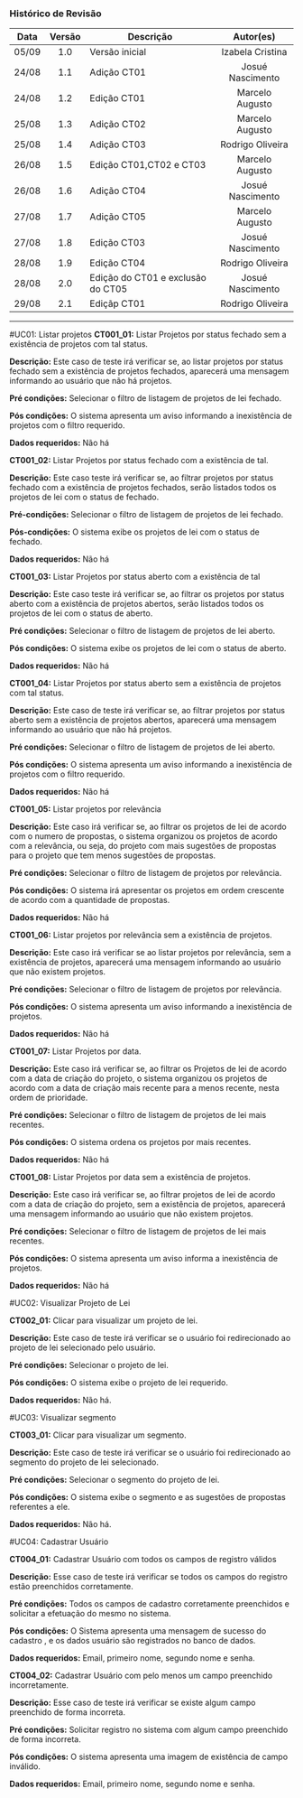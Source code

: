 ### Histórico de Revisão

| Data | Versão | Descrição | Autor(es) |
| :---: | :---: | --- | :---: |
| 05/09 | 1.0 |Versão inicial | Izabela Cristina |
| 24/08 | 1.1 | Adição CT01 | Josué Nascimento |
| 24/08 | 1.2 | Edição CT01 | Marcelo Augusto |
| 25/08 | 1.3 | Adição CT02 | Marcelo Augusto |
| 25/08 | 1.4 | Adição CT03 | Rodrigo Oliveira |
| 26/08 | 1.5 | Edição CT01,CT02 e CT03 | Marcelo Augusto |
| 26/08 | 1.6 | Adição CT04 | Josué Nascimento |
| 27/08 | 1.7 | Adição CT05 | Marcelo Augusto |
| 27/08 | 1.8 | Edição CT03 | Josué Nascimento |
| 28/08 | 1.9 | Edição CT04 | Rodrigo Oliveira |
| 28/08 | 2.0 | Edição do CT01 e exclusão do CT05 | Josué Nascimento |
| 29/08 | 2.1 | Ediçãp CT01 | Rodrigo Oliveira |
***

#UC01: Listar projetos
<b>CT001_01:</b> Listar Projetos por status fechado sem a existência de projetos com tal status.

 <b>Descrição:</b> Este caso de teste irá verificar se, ao listar projetos por status fechado sem a existência de projetos fechados, aparecerá uma mensagem informando ao usuário que não há projetos.

 <b>Pré condições:</b> Selecionar o filtro de listagem de projetos de lei fechado.

<b>Pós condições:</b> O sistema apresenta um aviso informando a inexistência de projetos com o filtro requerido.

<b>Dados requeridos:</b> Não há

<b>CT001_02:</b> Listar Projetos por status fechado com a existência de tal.

<b>Descrição:</b> Este caso teste irá verificar se, ao filtrar projetos por status fechado com a existência de projetos fechados, serão listados todos os projetos de lei com o status de fechado.

<b>Pré-condições:</b> Selecionar o filtro de listagem  de projetos de lei fechado.

<b>Pós-condições:</b>  O sistema exibe os projetos de lei com o status de fechado.

<b>Dados requeridos:</b> Não há

<b>CT001_03:</b> Listar  Projetos por status aberto com a existência de tal

 <b>Descrição:</b> Este caso teste irá verificar se, ao filtrar os projetos por status aberto com a existência de projetos abertos, serão listados todos os projetos de lei com o status de aberto.

<b>Pré condições:</b> Selecionar o filtro de listagem de projetos de lei aberto.

<b>Pós condições:</b>  O sistema exibe os projetos de lei com o status de aberto.

<b>Dados requeridos:</b> Não há

<b>CT001_04:</b> Listar Projetos por status aberto sem a existência de projetos com tal status.

<b>Descrição:</b>  Este caso de teste irá verificar se, ao filtrar projetos por status aberto sem a existência de projetos abertos, aparecerá uma mensagem informando ao usuário que não há projetos.

<b>Pré condições:</b> Selecionar o filtro de listagem de projetos de lei aberto.

<b>Pós condições:</b> O sistema apresenta um aviso informando a inexistência de projetos com o filtro requerido.

<b>Dados requeridos:</b> Não há

<b>CT001_05:</b> Listar projetos por relevância

<b>Descrição:</b> Este caso irá verificar se, ao filtrar os projetos de lei de acordo com o numero de propostas, o sistema organizou os projetos de acordo com a relevância, ou seja, do projeto com mais sugestões de propostas para o projeto que tem menos sugestões de propostas.

<b>Pré condições:</b> Selecionar o filtro de listagem de projetos por relevância.

<b>Pós condições:</b> O sistema irá apresentar os projetos em ordem crescente de acordo com a quantidade de propostas.

<b>Dados requeridos:</b> Não há

<b>CT001_06:</b> Listar projetos por relevância sem a existência de projetos.

<b>Descrição:</b> Este caso irá verificar se ao listar projetos por relevância, sem a existência de projetos, aparecerá uma mensagem informando ao usuário que não existem projetos.

<b>Pré condições:</b> Selecionar o filtro de listagem de projetos por relevância.

<b>Pós condições:</b> O sistema apresenta um aviso informando a inexistência de projetos.

<b>Dados requeridos:</b> Não há

<b>CT001_07:</b> Listar Projetos por data.

<b>Descrição:</b> Este caso irá verificar se, ao filtrar os Projetos de lei de acordo com a data de criação do projeto, o sistema organizou os projetos de acordo com a data de criação mais recente para a menos recente, nesta ordem de prioridade.

<b>Pré condições:</b> Selecionar o filtro de listagem de projetos de lei mais recentes.

<b>Pós condições:</b>  O sistema ordena os projetos por mais recentes.

<b>Dados requeridos:</b> Não há

<b>CT001_08:</b> Listar Projetos por data sem a existência de projetos.

<b>Descrição:</b> Este caso irá verificar se, ao filtrar projetos de lei de acordo com a data de criação do projeto, sem a existência de projetos, aparecerá uma mensagem informando ao usuário que não existem projetos.

<b>Pré condições:</b> Selecionar o filtro de listagem de projetos de lei mais recentes.

<b>Pós condições:</b> O sistema apresenta um aviso informa a inexistência de projetos.

<b>Dados requeridos:</b> Não há

#UC02: Visualizar Projeto de Lei

<b>CT002_01:</b> Clicar para visualizar um projeto de lei.

<b>Descrição:</b> Este caso de teste irá verificar se o usuário foi redirecionado ao projeto de lei selecionado pelo usuário.

<b>Pré condições:</b> Selecionar o projeto de lei.

<b>Pós condições:</b> O sistema exibe o projeto de lei requerido.

<b>Dados requeridos:</b> Não há.

#UC03: Visualizar segmento

<b>CT003_01:</b> Clicar para visualizar um segmento.

<b>Descrição:</b> Este caso de teste irá verificar se o usuário foi redirecionado ao segmento do projeto de lei selecionado.

<b>Pré condições:</b> Selecionar o segmento do projeto de lei.

<b>Pós condições:</b> O sistema exibe o segmento e as sugestões de propostas referentes a ele.

<b>Dados requeridos:</b> Não há.

#UC04: Cadastrar Usuário

<b>CT004_01:</b> Cadastrar Usuário com todos os campos de registro válidos 

<b>Descrição:</b> Esse caso de teste irá verificar se todos os campos do registro estão preenchidos corretamente.

<b>Pré condições:</b> Todos os campos de cadastro corretamente preenchidos e solicitar a efetuação do mesmo no sistema.

<b>Pós condições:</b> O Sistema apresenta uma mensagem de sucesso do cadastro , e os dados usuário são registrados no banco de dados.

<b>Dados requeridos:</b> Email, primeiro nome, segundo nome e senha.

<b>CT004_02:</b> Cadastrar Usuário com pelo menos um campo preenchido incorretamente.

<b>Descrição:</b> Esse caso de teste irá verificar se existe algum campo preenchido de forma incorreta.

<b>Pré condições:</b> Solicitar registro no sistema com algum campo preenchido de forma incorreta.

<b>Pós condições:</b>  O sistema apresenta uma imagem de existência de campo inválido.

<b>Dados requeridos:</b> Email, primeiro nome, segundo nome e senha.
	


